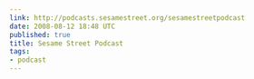 ```yaml
---
link: http://podcasts.sesamestreet.org/sesamestreetpodcast
date: 2008-08-12 18:48 UTC
published: true
title: Sesame Street Podcast
tags:
- podcast
---
```



